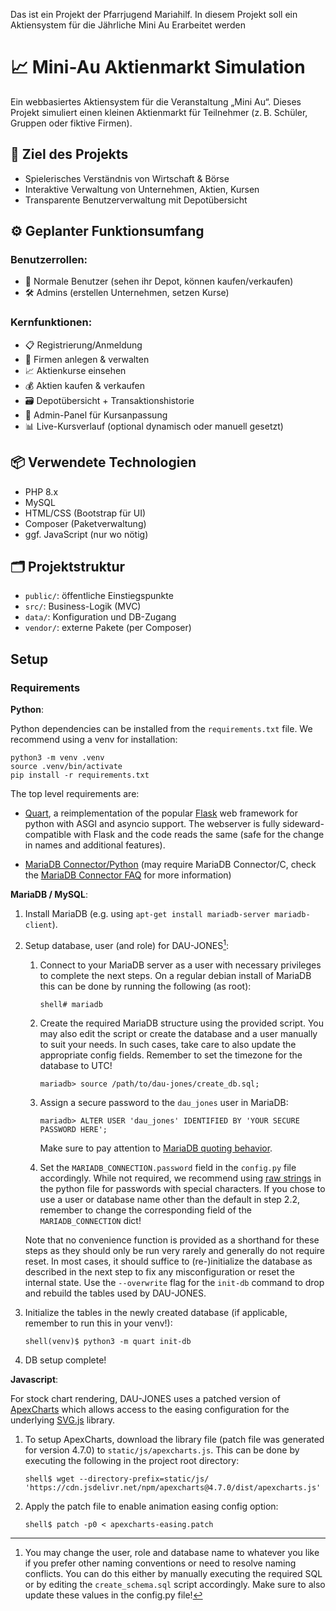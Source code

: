 Das ist ein Projekt der Pfarrjugend Mariahilf. In diesem Projekt soll ein Aktiensystem für die Jährliche Mini Au Erarbeitet werden 

# 📈 Mini-Au Aktienmarkt Simulation

Ein webbasiertes Aktiensystem für die Veranstaltung „Mini Au“. Dieses Projekt simuliert einen kleinen Aktienmarkt für Teilnehmer (z. B. Schüler, Gruppen oder fiktive Firmen).

## 🎯 Ziel des Projekts
- Spielerisches Verständnis von Wirtschaft & Börse
- Interaktive Verwaltung von Unternehmen, Aktien, Kursen
- Transparente Benutzerverwaltung mit Depotübersicht

## ⚙️ Geplanter Funktionsumfang
### Benutzerrollen:
- 👤 Normale Benutzer (sehen ihr Depot, können kaufen/verkaufen)
- 🛠️ Admins (erstellen Unternehmen, setzen Kurse)

### Kernfunktionen:
- 📋 Registrierung/Anmeldung
- 🏢 Firmen anlegen & verwalten
- 📈 Aktienkurse einsehen
- 💰 Aktien kaufen & verkaufen
- 🗃️ Depotübersicht + Transaktionshistorie
- 🔧 Admin-Panel für Kursanpassung
- 📊 Live-Kursverlauf (optional dynamisch oder manuell gesetzt)

## 📦 Verwendete Technologien
- PHP 8.x
- MySQL
- HTML/CSS (Bootstrap für UI)
- Composer (Paketverwaltung)
- ggf. JavaScript (nur wo nötig)

## 🗂️ Projektstruktur
- `public/`: öffentliche Einstiegspunkte
- `src/`: Business-Logik (MVC)
- `data/`: Konfiguration und DB-Zugang
- `vendor/`: externe Pakete (per Composer)

## Setup

### Requirements

**Python**:

Python dependencies can be installed from the `requirements.txt` file. We recommend using a venv for installation:

```
python3 -m venv .venv
source .venv/bin/activate
pip install -r requirements.txt
```

The top level requirements are:

- [Quart], a reimplementation of the popular [Flask] web framework for python
  with ASGI and asyncio support. The webserver is fully sideward-compatible with
  Flask and the code reads the same (safe for the change in names and additional
  features).

- [MariaDB Connector/Python] (may require MariaDB Connector/C, check the
  [MariaDB Connector FAQ] for more information)

**MariaDB / MySQL**:

1. Install MariaDB (e.g. using `apt-get install mariadb-server mariadb-client`).

2. Setup database, user (and role) for DAU-JONES[^1]:

    1. Connect to your MariaDB server as a user with necessary privileges to
       complete the next steps. On a regular debian install of MariaDB this can
       be done by running the following (as root):

       ```
       shell# mariadb
       ```

    2. Create the required MariaDB structure using the provided script. You may
       also edit the script or create the database and a user manually to suit
       your needs. In such cases, take care to also update the appropriate
       config fields. Remember to set the timezone for the database to UTC!

       ```
       mariadb> source /path/to/dau-jones/create_db.sql;
       ```

    3. Assign a secure password to the `dau_jones` user in MariaDB:

       ```
       mariadb> ALTER USER 'dau_jones' IDENTIFIED BY 'YOUR SECURE PASSWORD HERE';
       ```

       Make sure to pay attention to [MariaDB quoting behavior][MariaDB string
       literals].

    4. Set the `MARIADB_CONNECTION.password` field in the `config.py` file
       accordingly. While not required, we recommend using [raw strings][Python
       literals] in the python file for passwords with special characters. If
       you chose to use a user or database name other than the default in step
       2.2, remember to change the corresponding field of the
       `MARIADB_CONNECTION` dict!

    Note that no convenience function is provided as a shorthand for these steps
    as they should only be run very rarely and generally do not require
    reset. In most cases, it should suffice to (re-)initialize the database as
    described in the next step to fix any misconfiguration or reset the internal
    state. Use the `--overwrite` flag for the `init-db` command to drop and
    rebuild the tables used by DAU-JONES.

3. Initialize the tables in the newly created database (if applicable, remember
   to run this in your venv!):

   ```
   shell(venv)$ python3 -m quart init-db
   ```

4. DB setup complete!

**Javascript**:

For stock chart rendering, DAU-JONES uses a patched version of [ApexCharts]
which allows access to the easing configuration for the underlying [SVG.js]
library.

1. To setup ApexCharts, download the library file (patch file was generated for
   version 4.7.0) to `static/js/apexcharts.js`. This can be done by executing
   the following in the project root directory:

   ```
   shell$ wget --directory-prefix=static/js/ 'https://cdn.jsdelivr.net/npm/apexcharts@4.7.0/dist/apexcharts.js'
   ```

2. Apply the patch file to enable animation easing config option:

   ```
   shell$ patch -p0 < apexcharts-easing.patch
   ```

[^1]: You may change the user, role and database name to whatever you like if
    you prefer other naming conventions or need to resolve naming conflicts. You
    can do this either by manually executing the required SQL or by editing the
    `create_schema.sql` script accordingly. Make sure to also update these
    values in the config.py file!

[Quart]: https://quart.palletsprojects.com/
[Flask]: https://flask.palletsprojects.com/
[MariaDB Connector/Python]: https://pypi.org/project/mariadb/
[MariaDB Connector FAQ]: https://mariadb-corporation.github.io/mariadb-connector-python/faq.html#installation
[MariaDB string literals]: https://mariadb.com/kb/en/string-literals/
[Python literals]: https://docs.python.org/3/reference/lexical_analysis.html#literals
[ApexCharts]: https://apexcharts.com/
[SVG.js]: https://svgjs.dev/docs/3.2/
